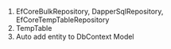 ﻿1. EfCoreBulkRepository, DapperSqlRepository, EfCoreTempTableRepository
2. TempTable
3. Auto add entity to DbContext Model
